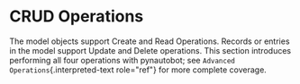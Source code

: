 # CRUD Operations

The model objects support Create and Read Operations. Records or entries
in the model support Update and Delete operations. This section
introduces performing all four operations with pynautobot; see
`Advanced Operations`{.interpreted-text role="ref"} for more complete
coverage.


